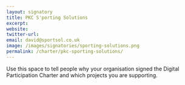 ```yaml
---
layout: signatory
title: PKC S'porting Solutions
excerpt: 
website: 
twitter-url:
email: david@sportsol.co.uk
image: /images/signatories/sporting-solutions.png
permalink: /charter/pkc-sporting-solutions/
---
```


Use this space to tell people why your organisation signed the Digital Participation Charter and which projects you are supporting.
